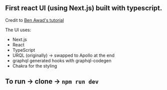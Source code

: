 ## First react UI (using Next.js) built with typescript. 

Credit to [Ben Awad's tutorial](https://youtu.be/I6ypD7qv3Z8)

The UI uses:
 - Next.js
 - React
 - TypeScript
 - URQL (originally) -> swapped to Apollo at the end
 - graphql generated hooks with graphql-codegen
 - Chakra for the styling
 

## To run -> clone -> `npm run dev`
